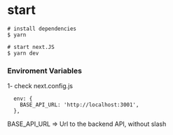 # start

```
# install dependencies
$ yarn

# start next.JS
$ yarn dev
```

### Enviroment Variables

1- check next.config.js

```
  env: {
    BASE_API_URL: 'http://localhost:3001',
  },

```

BASE_API_URL => Url to the backend API, without slash
